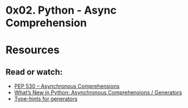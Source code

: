 # 0x02. Python - Async Comprehension

# Resources
## Read or watch:

- [PEP 530 – Asynchronous Comprehensions](https://alx-intranet.hbtn.io/rltoken/hlwtED-iLsdORSgly8DsyQ)
- [What’s New in Python: Asynchronous Comprehensions / Generators](https://alx-intranet.hbtn.io/rltoken/0OkbObYzCKtO7ZUAxfKvkw)
- [Type-hints for generators](https://alx-intranet.hbtn.io/rltoken/4uhvhYFA7DPC9KF6u_Tosw)